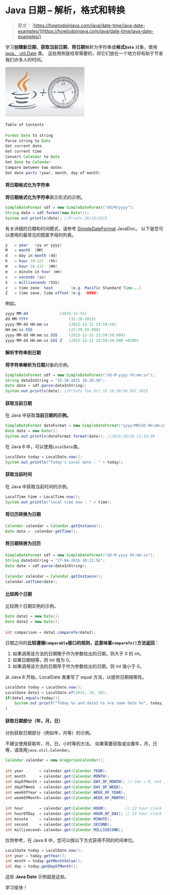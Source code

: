 # Java 日期 – 解析，格式和转换

> 原文： [https://howtodoinjava.com/java/date-time/java-date-examples/](https://howtodoinjava.com/java/date-time/java-date-examples/)

学习**创建新日期**，**获取当前日期**，**将日期**解析为字符串或**格式`Date`** 对象，使用 [java。 util.Date](https://docs.oracle.com/javase/7/docs/api/java/util/Date.html) 类。 这些用例是经常需要的，将它们放在一个地方将有助于节省我们许多人的时间。

![java date](img/781a5cb054f71c6d2d6a3689418232f9.png)

```java
Table of Contents

Format Date to string
Parse string to Date
Get current date
Get current time
Convert Calendar to Date
Get Date to Calendar
Compare between two dates
Get date parts (year, month, day of month)
```

#### 将日期格式化为字符串

**将日期格式化为字符串**表示形式的示例。

```java
SimpleDateFormat sdf = new SimpleDateFormat("dd/M/yyyy");
String date = sdf.format(new Date()); 
System.out.println(date); //Prints 26/10/2015
```

有关详细的日期和时间模式，请参考 [SimpleDateFormat](https://docs.oracle.com/javase/6/docs/api/java/text/SimpleDateFormat.html) JavaDoc。 以下是您可以使用的最常见的图案字母的列表。

```java
y   = year   (yy or yyyy)
M   = month  (MM)
d   = day in month (dd)
h   = hour (0-12)  (hh)
H   = hour (0-23)  (HH)
m   = minute in hour (mm)
s   = seconds (ss)
S   = milliseconds (SSS)
z   = time zone  text        (e.g. Pacific Standard Time...)
Z   = time zone, time offset (e.g. -0800)
```

例如，

```java
yyyy-MM-dd           	(2015-12-31)
dd-MM-YYYY           		(31-10-2015)
yyyy-MM-dd HH:mm:ss  		(2015-12-31 23:59:59)
HH:mm:ss.SSS         		(23:59.59.999)
yyyy-MM-dd HH:mm:ss.SSS   	(2015-12-31 23:59:59.999)
yyyy-MM-dd HH:mm:ss.SSS Z   (2015-12-31 23:59:59.999 +0100)
```

#### 解析字符串到日期

**将字符串解析为日期**对象的示例。

```java
SimpleDateFormat sdf = new SimpleDateFormat("dd-M-yyyy hh:mm:ss");
String dateInString = "15-10-2015 10:20:56";
Date date = sdf.parse(dateInString);
System.out.println(date); //Prints Tue Oct 15 10:20:56 SGT 2015
```

#### 获取当前日期

在 Java 中获取**当前日期的示例。**

```java
SimpleDateFormat dateFormat = new SimpleDateFormat("yyyy/MM/dd HH:mm:ss");
Date date = new Date();
System.out.println(dateFormat.format(date)); //2015/10/26 12:10:39
```

在 Java 8 中，可以使用`LocalDate`类。

```java
LocalDate today = LocalDate.now();
System.out.println("Today's Local date : " + today);
```

#### 获取当前时间

在 Java 中获取当前时间的示例。

```java
LocalTime time = LocalTime.now();
System.out.println("local time now : " + time);

```

#### 将日历转换为日期

```java
Calendar calendar = Calendar.getInstance();
Date date =  calendar.getTime();
```

#### 将日期转换为日历

```java
SimpleDateFormat sdf = new SimpleDateFormat("dd-M-yyyy hh:mm:ss");
String dateInString = "27-04-2016 10:22:56";
Date date = sdf.parse(dateInString);

Calendar calendar = Calendar.getInstance();
calendar.setTime(date);
```

#### 比较两个日期

比较两个日期实例的示例。

```java
Date date1 = new Date();
Date date2 = new Date();

int comparison = date1.compareTo(date2);
```

日期之间的**比较遵循`Comparable`接口的规则，这意味着`compareTo()`方法返回：**

1.  如果调用该方法的日期晚于作为参数给出的日期，则大于 0 的 int。
2.  如果日期相等，则 int 值为 0。
3.  如果调用该方法的日期早于作为参数给出的日期，则 int 值小于 0。

从 Java 8 开始，LocalDate 类重写了 equal 方法，以提供日期相等性。

```java
LocalDate today = LocalDate.now();
LocalDate date1 = LocalDate.of(2015, 10, 26);
if(date1.equals(today)){
    System.out.printf("Today %s and date1 %s are same date %n", today, date1);
}

```

#### 获取日期部分（年，月，日）

分别获取日期部分（例如年，月等）的示例。

不建议使用获取年，月，日，小时等的方法。 如果需要获取或设置年，月，日等，请改用`java.util.Calendar`。

```java
Calendar calendar = new GregorianCalendar();

int year       = calendar.get(Calendar.YEAR);
int month      = calendar.get(Calendar.MONTH); 
int dayOfMonth = calendar.get(Calendar.DAY_OF_MONTH); // Jan = 0, not 1
int dayOfWeek  = calendar.get(Calendar.DAY_OF_WEEK);
int weekOfYear = calendar.get(Calendar.WEEK_OF_YEAR);
int weekOfMonth= calendar.get(Calendar.WEEK_OF_MONTH);

int hour       = calendar.get(Calendar.HOUR);        // 12 hour clock
int hourOfDay  = calendar.get(Calendar.HOUR_OF_DAY); // 24 hour clock
int minute     = calendar.get(Calendar.MINUTE);
int second     = calendar.get(Calendar.SECOND);
int millisecond= calendar.get(Calendar.MILLISECOND);
```

仅供参考，在 Java 8 中，您可以按以下方式获得不同的时间单位。

```java
LocalDate today = LocalDate.now();
int year = today.getYear();
int month = today.getMonthValue();
int day = today.getDayOfMonth();
```

这些 **Java Date** 示例就是这些。

学习愉快！